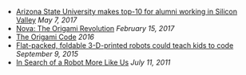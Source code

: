 ---
---

* [Arizona State University makes top-10 for alumni working in Silicon Valley](https://ktar.com/story/1562617/arizona-state-university-makes-top-10-alumni-working-silicon-valley-tech-industry/) *May 7, 2017*
* [Nova: The Origami Revolution](http://www.pbs.org/wgbh/nova/physics/origami-revolution.html) *February 15, 2017*
* [The Origami Code](https://app.curiositystream.com/video/1573) *2016*
* [Flat-packed, foldable 3-D-printed robots could teach kids to code](http://www.betaboston.com/news/2015/09/29/flat-packed-foldable-3-d-printed-robots-could-teach-kids-to-code/) *September 9, 2015*
* [In Search of a Robot More Like Us](http://www.nytimes.com/2011/07/12/science/12robot.html) *July 11, 2011*
